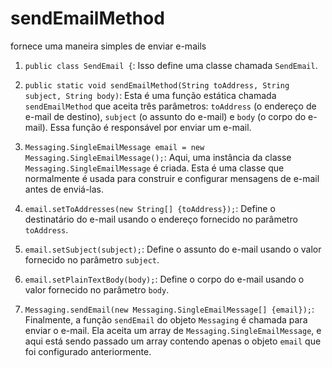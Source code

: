 # sendEmailMethod
fornece uma maneira simples de enviar e-mails

1. `public class SendEmail {`: Isso define uma classe chamada `SendEmail`.

2. `public static void sendEmailMethod(String toAddress, String subject, String body)`: Esta é uma função estática chamada `sendEmailMethod` que aceita três parâmetros: `toAddress` (o endereço de e-mail de destino), `subject` (o assunto do e-mail) e `body` (o corpo do e-mail). Essa função é responsável por enviar um e-mail.

3. `Messaging.SingleEmailMessage email = new Messaging.SingleEmailMessage();`: Aqui, uma instância da classe `Messaging.SingleEmailMessage` é criada. Esta é uma classe que normalmente é usada para construir e configurar mensagens de e-mail antes de enviá-las.

4. `email.setToAddresses(new String[] {toAddress});`: Define o destinatário do e-mail usando o endereço fornecido no parâmetro `toAddress`.

5. `email.setSubject(subject);`: Define o assunto do e-mail usando o valor fornecido no parâmetro `subject`.

6. `email.setPlainTextBody(body);`: Define o corpo do e-mail usando o valor fornecido no parâmetro `body`.

7. `Messaging.sendEmail(new Messaging.SingleEmailMessage[] {email});`: Finalmente, a função `sendEmail` do objeto `Messaging` é chamada para enviar o e-mail. Ela aceita um array de `Messaging.SingleEmailMessage`, e aqui está sendo passado um array contendo apenas o objeto `email` que foi configurado anteriormente.
